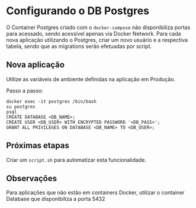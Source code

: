# Configurando o DB Postgres
O Container Postgres criado com o `docker-compose` não disponibiliza portas para acessado, sendo acessível apenas via Docker Network.
Para cada nova aplicação utilizando o Postgres, criar um novo usuário e a respectiva tabela, sendo que as migrations serão efetuadas por script.

## Nova aplicação
Utilize as variáveis de ambiente definidas na aplicação em Produção.

Passo a passo:
```
docker exec -it postgres /bin/bash
su postgres
psql
CREATE DATABASE <DB_NAME>;
CREATE USER <DB_USER> WITH ENCRYPTED PASSWORD '<DB_PASS>';
GRANT ALL PRIVILEGES ON DATABASE <DB_NAME> TO <DB_USER>;
```

## Próximas etapas
Criar um `script.sh` para automatizar esta funcionalidade.

## Observações
Para aplicações que não estão em containers Docker, utilizar o container Database que disponibiliza a porta 5432